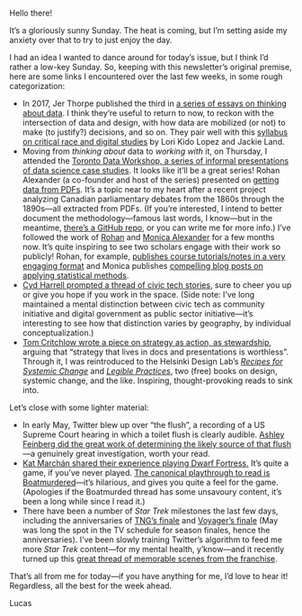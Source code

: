 Hello there!

It’s a gloriously sunny Sunday. The heat is coming, but I’m setting aside my anxiety over that to try to just enjoy the day.

I had an idea I wanted to dance around for today’s issue, but I think I’d rather a low-key Sunday. So, keeping with this newsletter’s original premise, here are some links I encountered over the last few weeks, in some rough categorization:

- In 2017, Jer Thorpe published the third in [a series of essays on thinking about data](https://twitter.com/blprnt/status/885867617248051200). I think they’re useful to return to now, to reckon with the intersection of data and design, with how data are mobilized (or not) to make (to justify?) decisions, and so on. They pair well with this [syllabus on critical race and digital studies](https://criticalracedigitalstudies.com/syllabus/) by Lori Kido Lopez and Jackie Land.
- Moving from _thinking about_ data to _working with_ it, on Thursday, I attended the [Toronto Data Workshop, a series of informal presentations of data science case studies](https://rohanalexander.com/toronto_data_workshop.html). It looks like it’ll be a great series! Rohan Alexander (a co-founder and host of the series) presented on [getting data from PDFs](https://www.tellingstorieswithdata.com/03-03-pdfs.html). It’s a topic near to my heart after a recent project analyzing Canadian parliamentary debates from the 1860s through the 1890s—all extracted from PDFs. (If you’re interested, I intend to better document the methodology—famous last words, I know—but in the meantime, [there’s a GitHub repo](https://github.com/lchski/hansard-langevin-indian-affairs-analysis), or you can write me for more info.) I’ve followed the work of [Rohan](https://twitter.com/RohanAlexander) and [Monica Alexander](https://twitter.com/monjalexander) for a few months now. It’s quite inspiring to see two scholars engage with their work so publicly! Rohan, for example, [publishes course tutorials/notes in a very engaging format](https://www.tellingstorieswithdata.com/) and Monica publishes [compelling blog posts on applying statistical methods](https://www.monicaalexander.com/posts/2019-08-07-mrp/).
- [Cyd Harrell prompted a thread of civic tech stories](https://twitter.com/cydharrell/status/1261081437748359170), sure to cheer you up or give you hope if you work in the space. (Side note: I’ve long maintained a mental distinction between civic tech as community initiative and digital government as public sector initiative—it’s interesting to see how that distinction varies by geography, by individual conceptualization.)
- [Tom Critchlow wrote a piece on strategy as action, as stewardship](https://tomcritchlow.com/2018/06/28/strategy-stewardship/), arguing that “strategy that lives in docs and presentations is worthless”. Through it, I was reintroduced to the Helsinki Design Lab’s [_Recipes for Systemic Change_](http://www.helsinkidesignlab.org/peoplepods/themes/hdl/downloads/In_Studio-Recipes_for_Systemic_Change.pdf) and [_Legible Practices_](http://helsinkidesignlab.org/peoplepods/themes/hdl/downloads/Legible_Practises.pdf), two (free) books on design, systemic change, and the like. Inspiring, thought-provoking reads to sink into.

Let’s close with some lighter material:

- In early May, Twitter blew up over “the flush”, a recording of a US Supreme Court hearing in which a toilet flush is clearly audible. [Ashley Feinberg did the great work of determining the likely source of that flush](https://slate.com/news-and-politics/2020/05/toilet-flush-supreme-court-livestream.html)—a genuinely great investigation, worth your read.
- [Kat Marchán shared their experience playing Dwarf Fortress.](https://twitter.com/zkat__/status/1256810012229332992) It’s quite a game, if you’ve never played. [The canonical playthrough to read is Boatmurdered](https://lparchive.org/Dwarf-Fortress-Boatmurdered/)—it’s hilarious, and gives you quite a feel for the game. (Apologies if the Boatmurded thread has some unsavoury content, it’s been a long while since I read it.)
- There have been a number of _Star Trek_ milestones the last few days, including the anniversaries of [TNG’s finale](https://twitter.com/trekcore/status/1264177304001040387) and [Voyager’s finale](https://twitter.com/StarTrek/status/1264305092863258630) (May was long the spot in the TV schedule for season finales, hence the anniversaries). I’ve been slowly training Twitter’s algorithm to feed me more _Star Trek_ content—for my mental health, y’know—and it recently turned up this [great thread of memorable scenes from the franchise](https://twitter.com/TTrekkie/status/1262168797558960128).

That’s all from me for today—if you have anything for me, I’d love to hear it! Regardless, all the best for the week ahead.

Lucas